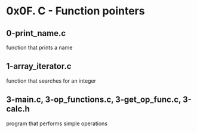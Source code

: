 # 0x0F. C - Function pointers

## 0-print_name.c
function that prints a name

## 1-array_iterator.c
function that searches for an integer

## 3-main.c, 3-op_functions.c, 3-get_op_func.c, 3-calc.h
program that performs simple operations
